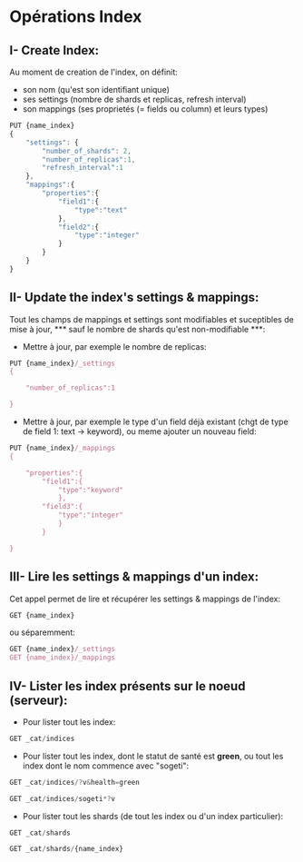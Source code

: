 # Opérations Index

## I- Create Index:
Au moment de creation de l'index, on définit:
- son nom (qu'est son identifiant unique)
- ses settings (nombre de shards et replicas, refresh interval)
- son mappings (ses proprietés (= fields ou column) et leurs types)

```javascript
PUT {name_index}
{
    "settings": {
        "number_of_shards": 2,
        "number_of_replicas":1,
        "refresh_interval":1
    },
    "mappings":{
        "properties":{
            "field1":{
                "type":"text"
            },
            "field2":{
                "type":"integer"
            }
        }
    }
}
```

## II- Update the index's settings & mappings:
Tout les champs de mappings et settings sont modifiables et suceptibles de mise à jour, *** sauf le nombre de shards qu'est non-modifiable ***:

* Mettre à jour, par exemple le nombre de replicas:

```javascript
PUT {name_index}/_settings
{

    "number_of_replicas":1

}
```

* Mettre à jour, par exemple le type d'un field déjà existant (chgt de type de field 1: text -> keyword), ou meme ajouter un nouveau field:

```javascript
PUT {name_index}/_mappings
{

    "properties":{
        "field1":{                
            "type":"keyword"
            },
        "field3":{
            "type":"integer"            
            }
        }

}
```

## III- Lire les settings & mappings d'un index:

Cet appel permet de lire et récupérer les settings & mappings de l'index: 

```javascript
GET {name_index}
```

ou séparemment:

```javascript
GET {name_index}/_settings
GET {name_index}/_mappings
```

## IV- Lister les index présents sur le noeud (serveur):

* Pour lister tout les index:

```javascript
GET _cat/indices
```
* Pour lister tout les index, dont le statut de santé est **green**, ou tout les index dont le nom commence avec "sogeti":

```javascript
GET _cat/indices/?v&health=green

GET _cat/indices/sogeti*?v
```
* Pour lister tout les shards (de tout les index ou d'un index particulier):

```javascript
GET _cat/shards

GET _cat/shards/{name_index}
```